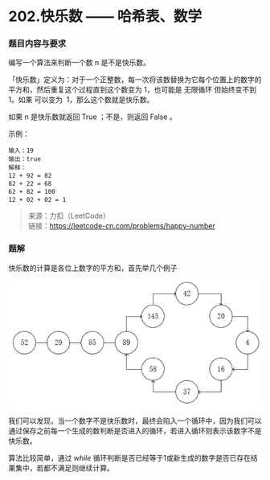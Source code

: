 # 202.快乐数 —— 哈希表、数学

### 题目内容与要求

编写一个算法来判断一个数 n 是不是快乐数。

「快乐数」定义为：对于一个正整数，每一次将该数替换为它每个位置上的数字的平方和，然后重复这个过程直到这个数变为 1，也可能是 无限循环 但始终变不到 1。如果 可以变为  1，那么这个数就是快乐数。

如果 n 是快乐数就返回 True ；不是，则返回 False 。

示例：
```
输入：19
输出：true
解释：
12 + 92 = 82
82 + 22 = 68
62 + 82 = 100
12 + 02 + 02 = 1
```

> 来源：力扣（LeetCode）\
链接：https://leetcode-cn.com/problems/happy-number

### 题解

快乐数的计算是各位上数字的平方和，首先举几个例子

![快乐数示例1](../../../images/202/快乐数示例1.png)

我们可以发现，当一个数字不是快乐数时，最终会陷入一个循环中，因为我们可以通过保存之前每一个生成的数判断是否进入的循环，若进入循环则表示该数字不是快乐数。

算法比较简单，通过 _while_ 循环判断是否已经等于1或新生成的数字是否已存在结果集中，若都不满足则继续计算。
